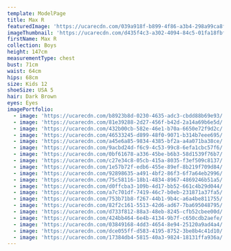```yaml
---
template: ModelPage
title: Max R
featuredImage: 'https://ucarecdn.com/039a918f-b899-4f86-a3b4-298a99ca8f3a/'
imageThumbnail: 'https://ucarecdn.com/d435f4c3-a302-4094-84c5-01fa18fbf8be/'
firstName: Max R
collection: Boys
height: 147cm
measurementType: chest
bust: 71cm
waist: 64cm
hips: 68cm
size: Kids 12
shoeSize: USA 5
hair: Dark Brown
eyes: Eyes
imagePortfolio:
  - image: 'https://ucarecdn.com/b8923b8d-0230-4635-adc3-cbdd88b69e93/'
  - image: 'https://ucarecdn.com/81e39288-2d27-456f-b42d-2a14a69b6e5d/'
  - image: 'https://ucarecdn.com/432b00cb-582e-46e1-b70a-6650e72f9d2c/'
  - image: 'https://ucarecdn.com/46533245-d899-48f0-9071-b314b7eee695/'
  - image: 'https://ucarecdn.com/a45e6a85-9834-4385-bf2a-a4a071ba38ce/'
  - image: 'https://ucarecdn.com/9acbd24d-f6c9-4c53-99c8-6efa1cbc57f6/'
  - image: 'https://ucarecdn.com/0bf61678-a336-45be-b6b3-58d1539f76b7/'
  - image: 'https://ucarecdn.com/c27e34c8-05cb-415a-8035-f3ef509c8137/'
  - image: 'https://ucarecdn.com/1e57b72f-edb6-455e-89ef-8b219f709d84/'
  - image: 'https://ucarecdn.com/92898635-a491-4bf2-86f3-6f7a64eb2996/'
  - image: 'https://ucarecdn.com/75c58116-18b1-4834-8967-4869246b51a5/'
  - image: 'https://ucarecdn.com/d0ffcba3-109b-4d17-bb52-661c4b29d044/'
  - image: 'https://ucarecdn.com/a7c701df-7419-46c7-b0eb-231871a37fa5/'
  - image: 'https://ucarecdn.com/753b71b8-f267-44b1-9b4c-a6a4be811755/'
  - image: 'https://ucarecdn.com/82f2c161-5513-42d6-ad67-7ba695048795/'
  - image: 'https://ucarecdn.com/d733f812-88a3-48eb-8245-cfb52cbee00d/'
  - image: 'https://ucarecdn.com/424bb464-6e4b-4134-9b7f-c650cdb2aefe/'
  - image: 'https://ucarecdn.com/03849168-4dd3-4654-8e94-25120a9ad4a4/'
  - image: 'https://ucarecdn.com/dce055ff-d583-4195-8752-3be8b4c41d10/'
  - image: 'https://ucarecdn.com/17384db4-5815-40a3-9824-18131ffa936a/'
---
```


